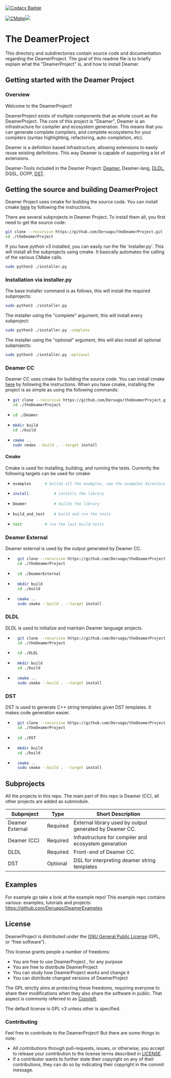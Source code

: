 [![Codacy Badge](https://app.codacy.com/project/badge/Grade/d46f28fda6e949578efd991af7c045bd)](https://www.codacy.com/gh/Deruago/theDeamerProject/dashboard?utm_source=github.com&amp;utm_medium=referral&amp;utm_content=Deruago/theDeamerProject&amp;utm_campaign=Badge_Grade)

[![CMake](https://github.com/Deruago/theDeamerProject/actions/workflows/cmake.yml/badge.svg?branch=development)](https://github.com/Deruago/theDeamerProject/actions/workflows/cmake.yml)[![](https://tokei.rs/b1/github/Deruago/theDeamerProject)](https://github.com/Deruago/theDeamerProject)

# The DeamerProject

This directory and subdirectories contain source code and documentation regarding the DeamerProject. The goal of this readme file is to briefly explain what the "DeamerProject" is, and how to install Deamer.

## Getting started with the Deamer Project

### Overview

Welcome to the DeamerProject!

DeamerProject exists of multiple components that as whole count as the DeamerProject. The core of this project is "Deamer", Deamer is an infrastructure for compiler and ecosystem generation. This means that you can generate complete compilers, and complete ecosystems for your compilers (syntax highlighting, refactoring, auto-completion, etc).

Deamer is a definition based infrastructure, allowing extensions to easily reuse existing definitions. This way Deamer is capable of supporting a lot of extensions.

Deamer-Tools included in the Deamer Project: [Deamer](https://github.com/Deruago/theDeamerProject), Deamer-lang, [DLDL](https://github.com/Deruago/DLDL), DQSL, DCPP, [DST](https://github.com/Deruago/DeamerStringTemplate).

## Getting the source and building DeamerProject

Deamer Project uses cmake for building the source code. You can install cmake [here](https://cmake.org/install/) by following the instructions.

There are several subprojects in Deamer Project. To install them all, you first need to get the source code:

```bash
git clone --recursive https://github.com/Deruago/theDeamerProject.git
cd ./theDeamerProject
```

If you have python v3 installed, you can easily run the file 'installer.py'. This will install all the subprojects using cmake. It basically automates the calling of the various CMake calls.

```bash
sudo python3 ./installer.py
```

### Installation via installer.py

The base installer command  is as follows, this will install the required subprojects:

```bash
sudo python3 ./installer.py
```

The installer using the "complete" argument, this will install every subproject:

```bash
sudo python3 ./installer.py -complete
```

The installer using the "optional" argument, this will also install all optional subprojects:

```bash
sudo python3 ./installer.py -optional
```

### Deamer CC

Deamer CC uses cmake for building the source code. You can install cmake [here](https://cmake.org/install/) by following the instructions.
When you have cmake, installing the project is as simple as using the following commands:

- ``````bash
  git clone --recursive https://github.com/Deruago/theDeamerProject.git
  cd ./theDeamerProject
  ``````

- ``````bash
  cd ./Deamer
  ``````

- ``````bash
  mkdir build
  cd ./build
  ``````

- ```bash
  cmake ..
  sudo cmake --build . --target install
  ```

#### Cmake

Cmake is used for installing, building, and running the tests. Currently the following targets can be used for cmake:

- ```bash
  examples		# builds all the examples, see the examples directory for more information
  ```

- ``````bash
  install			# installs the library
  ``````

- ``````bash
  Deamer			# builds the library
  ``````

- ``````bash
  build_and_test	# build and run the tests
  ``````

- ``````bash
  test			# run the last build tests
  ``````

### Deamer External

Deamer external is used by the output generated by Deamer CC.

- ``````bash
    git clone --recursive https://github.com/Deruago/theDeamerProject.git
    cd ./theDeamerProject
    ``````

- ``````bash
    cd ./DeamerExternal
    ``````

- ``````bash
    mkdir build
    cd ./build
    ``````

- ```bash
    cmake ..
    sudo cmake --build . --target install
    ```

### DLDL

DLDL is used to initialize and maintain Deamer language projects.

- ``````bash
    git clone --recursive https://github.com/Deruago/theDeamerProject.git
    cd ./theDeamerProject
    ``````

- ``````bash
    cd ./DLDL
    ``````

- ``````bash
    mkdir build
    cd ./build
    ``````

- ```bash
    cmake ..
    sudo cmake --build . --target install
    ```

### DST

DST is used to generate C++ string templates given DST templates. It makes code generation easier.

- ``````bash
    git clone --recursive https://github.com/Deruago/theDeamerProject.git
    cd ./theDeamerProject
    ``````

- ``````bash
    cd ./DST
    ``````

- ``````bash
    mkdir build
    cd ./build
    ``````

- ```bash
    cmake ..
    sudo cmake --build . --target install
    ```

## Subprojects

All the projects in this repo. The main part of this repo is Deamer (CC), all other projects are added as submodule.

| Subproject      | Type     | Short Description                                       |
| --------------- | -------- | ------------------------------------------------------- |
| Deamer External | Required | External library used by output generated by Deamer CC. |
| Deamer (CC)     | Required | Infrastructure for compiler and ecosystem generation    |
| DLDL            | Required | Front-end of Deamer CC.                                 |
| DST             | Optional | DSL for interpreting deamer string templates            |

## Examples

For example go take a look at the example repo! This example repo contains various: examples, tutorials and projects: https://github.com/Deruago/DeamerExamples 

## License

DeamerProject is distributed under the [GNU General Public License](http://www.gnu.org/copyleft/gpl.html) (GPL, or “free software”).

This license grants people a number of freedoms:

- You are free to use DeamerProject , for any purpose
- You are free to distribute DeamerProject 
- You can study how DeamerProject works and change it
- You can distribute changed versions of DeamerProject 

The GPL strictly aims at protecting these freedoms, requiring everyone  to share their modifications when they also share the software in  public. That aspect is commonly referred to as [Copyleft](http://en.wikipedia.org/wiki/Copyleft).

The default license is GPL v3 unless other is specified.

### Contributing

Feel free to contribute to the DeamerProject! But there are some things to note:

- All contributions through pull-requests, issues, or otherwise, you accept to release your contribution to the license terms described in [LICENSE](https://github.com/Deruago/theDeamerProject/blob/master/LICENSE).
- If a contributor wants to further state their copyright on any of their contributions, they can do so by indicating their copyright in the commit message.